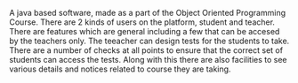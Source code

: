 A java based software, made as a part of the Object Oriented Programming Course. 
There are 2 kinds of users on the platform, student and teacher. There are features which are general including a few that can be accesed by the teachers only. 
The teeacher can design tests for the students to take. There are a number of checks at all points to ensure that the correct set of students can access the tests. 
Along with this there are also facilities to see various details and notices related to course they are taking. 
